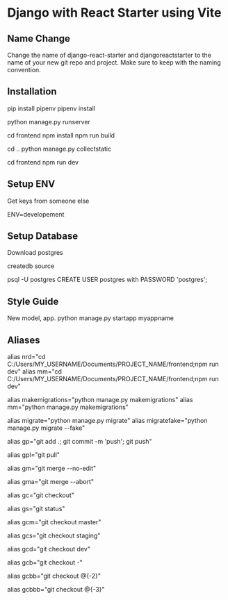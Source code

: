 # Django with React Starter using Vite


## Name Change

Change the name of django-react-starter and djangoreactstarter to the name of your new git repo and project.
Make sure to keep with the naming convention.

## Installation

pip install pipenv
pipenv install

python manage.py runserver

cd frontend
npm install
npm run build

cd ..
python manage.py collectstatic

cd frontend
npm run dev

## Setup ENV

Get keys from someone else

ENV=developement


## Setup Database

Download postgres

createdb source

psql -U postgres
CREATE USER postgres with PASSWORD 'postgres';

## Style Guide
New model, app. python manage.py startapp myappname


## Aliases
alias nrd="cd C:/Users/MY_USERNAME/Documents/PROJECT_NAME/frontend;npm run dev"
alias mm="cd C:/Users/MY_USERNAME/Documents/PROJECT_NAME/frontend;npm run dev"

alias makemigrations="python manage.py makemigrations"
alias mm="python manage.py makemigrations"

alias migrate="python manage.py migrate"
alias migratefake="python manage.py migrate --fake"

alias gp="git add .; git commit -m 'push'; git push"

alias gpl="git pull"

alias gm="git merge --no-edit"

alias gma="git merge --abort"

alias gc="git checkout"

alias gs="git status"

alias gcm="git checkout master"

alias gcs="git checkout staging"

alias gcd="git checkout dev"

alias gcb="git checkout -"

alias gcbb="git checkout @{-2}"

alias gcbbb="git checkout @{-3}"

